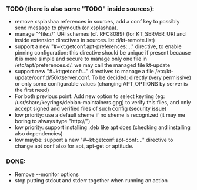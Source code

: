 
### TODO (there is also some "TODO" inside sources):

* remove xsplashaa references in sources, add a conf key to possibly send message to plymouth (or xsplashaa).
* manage "^file://" URI schemes (cf. RFC8089) (for KT_SERVER_URI and inside extension directives in sources.list.d/kt-remote.list)
* support a new "#~kt:getconf:apt-preferences:..." directive, to enable pinning configuration:
    this directive should be unique if present because it is more simple and secure to manage only one file in /etc/apt/preferences.d/.
    we may call the managed file kt-update
* support new "#~kt:getconf:..." directives to manage a file /etc/kt-update/conf.d/50ktserver.conf.
    To be decided: directly (very permissive) or only some configurable values (changing APT_OPTIONS by server is the first need)
* For both previous point: Add new option to select keyring (eg: /usr/share/keyrings/debian-maintainers.gpg) to verify this files, and only accept signed and verified files of such config (security issue)
* low priority: use a default sheme if no sheme is recognized (it may me boring to always type "http://")
* low priority: support installing .deb like apt does (checking and installing also dependencies)
* low maybe: support a new "#~kt:getconf:apt-conf:..." directive to change apt conf also for apt, apt-get or aptitude.


### DONE:

* Remove --monitor options
* stop putting stdout and stderr together when running an action
